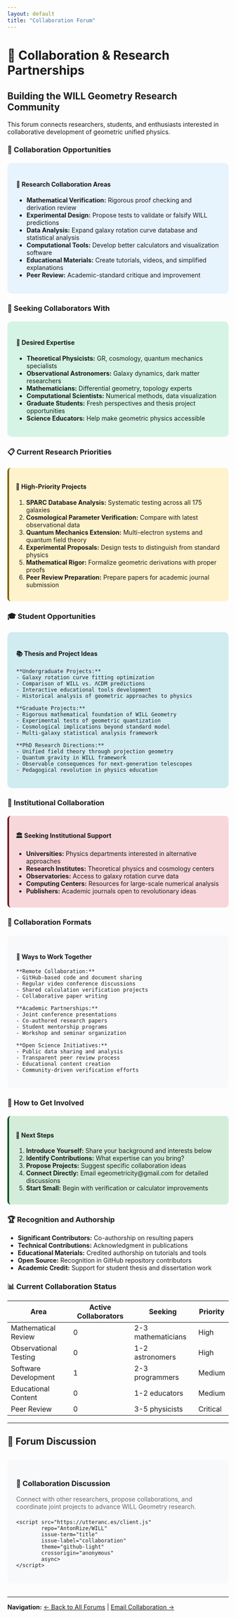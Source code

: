 ```yaml
---
layout: default
title: "Collaboration Forum"
---
```


# 🤝 Collaboration & Research Partnerships

## Building the WILL Geometry Research Community

This forum connects researchers, students, and enthusiasts interested in collaborative development of geometric unified physics.

### 🌟 Collaboration Opportunities

<div style="background: #e8f4fd; padding: 20px; border-radius: 10px; margin: 20px 0;">
    <h4>🔬 Research Collaboration Areas</h4>
    <ul>
        <li><strong>Mathematical Verification:</strong> Rigorous proof checking and derivation review</li>
        <li><strong>Experimental Design:</strong> Propose tests to validate or falsify WILL predictions</li>
        <li><strong>Data Analysis:</strong> Expand galaxy rotation curve database and statistical analysis</li>
        <li><strong>Computational Tools:</strong> Develop better calculators and visualization software</li>
        <li><strong>Educational Materials:</strong> Create tutorials, videos, and simplified explanations</li>
        <li><strong>Peer Review:</strong> Academic-standard critique and improvement</li>
    </ul>
</div>

### 👥 Seeking Collaborators With

<div style="background: #d5f4e6; padding: 20px; border-radius: 10px; margin: 20px 0;">
    <h4>🎯 Desired Expertise</h4>
    <ul>
        <li><strong>Theoretical Physicists:</strong> GR, cosmology, quantum mechanics specialists</li>
        <li><strong>Observational Astronomers:</strong> Galaxy dynamics, dark matter researchers</li>
        <li><strong>Mathematicians:</strong> Differential geometry, topology experts</li>
        <li><strong>Computational Scientists:</strong> Numerical methods, data visualization</li>
        <li><strong>Graduate Students:</strong> Fresh perspectives and thesis project opportunities</li>
        <li><strong>Science Educators:</strong> Help make geometric physics accessible</li>
    </ul>
</div>

### 📋 Current Research Priorities

<div style="background: #fff3cd; padding: 15px; border-radius: 8px; border-left: 4px solid #856404; margin: 20px 0;">
    <h4>🎯 High-Priority Projects</h4>
    <ol>
        <li><strong>SPARC Database Analysis:</strong> Systematic testing across all 175 galaxies</li>
        <li><strong>Cosmological Parameter Verification:</strong> Compare with latest observational data</li>
        <li><strong>Quantum Mechanics Extension:</strong> Multi-electron systems and quantum field theory</li>
        <li><strong>Experimental Proposals:</strong> Design tests to distinguish from standard physics</li>
        <li><strong>Mathematical Rigor:</strong> Formalize geometric derivations with proper proofs</li>
        <li><strong>Peer Review Preparation:</strong> Prepare papers for academic journal submission</li>
    </ol>
</div>

### 🎓 Student Opportunities

<div style="background: #d1ecf1; padding: 20px; border-radius: 10px; margin: 20px 0;">
    <h4>📚 Thesis and Project Ideas</h4>
    
    **Undergraduate Projects:**
    - Galaxy rotation curve fitting optimization
    - Comparison of WILL vs. ΛCDM predictions
    - Interactive educational tools development
    - Historical analysis of geometric approaches to physics
    
    **Graduate Projects:**
    - Rigorous mathematical foundation of WILL Geometry
    - Experimental tests of geometric quantization
    - Cosmological implications beyond standard model
    - Multi-galaxy statistical analysis framework
    
    **PhD Research Directions:**
    - Unified field theory through projection geometry
    - Quantum gravity in WILL framework
    - Observable consequences for next-generation telescopes
    - Pedagogical revolution in physics education
</div>

### 🏢 Institutional Collaboration

<div style="background: #f8d7da; padding: 15px; border-radius: 8px; border-left: 4px solid #721c24; margin: 20px 0;">
    <h4>🏛️ Seeking Institutional Support</h4>
    <ul>
        <li><strong>Universities:</strong> Physics departments interested in alternative approaches</li>
        <li><strong>Research Institutes:</strong> Theoretical physics and cosmology centers</li>
        <li><strong>Observatories:</strong> Access to galaxy rotation curve data</li>
        <li><strong>Computing Centers:</strong> Resources for large-scale numerical analysis</li>
        <li><strong>Publishers:</strong> Academic journals open to revolutionary ideas</li>
    </ul>
</div>

### 📝 Collaboration Formats

<div style="background: #f8f9fa; padding: 20px; border-radius: 10px; margin: 20px 0;">
    <h4>🤝 Ways to Work Together</h4>
    
    **Remote Collaboration:**
    - GitHub-based code and document sharing
    - Regular video conference discussions
    - Shared calculation verification projects
    - Collaborative paper writing
    
    **Academic Partnerships:**
    - Joint conference presentations
    - Co-authored research papers
    - Student mentorship programs
    - Workshop and seminar organization
    
    **Open Science Initiatives:**
    - Public data sharing and analysis
    - Transparent peer review process
    - Educational content creation
    - Community-driven verification efforts
</div>

### 📧 How to Get Involved

<div style="background: #d4edda; padding: 15px; border-radius: 8px; border-left: 4px solid #155724; margin: 20px 0;">
    <h4>🚀 Next Steps</h4>
    <ol>
        <li><strong>Introduce Yourself:</strong> Share your background and interests below</li>
        <li><strong>Identify Contributions:</strong> What expertise can you bring?</li>
        <li><strong>Propose Projects:</strong> Suggest specific collaboration ideas</li>
        <li><strong>Connect Directly:</strong> Email egeometricity@gmail.com for detailed discussions</li>
        <li><strong>Start Small:</strong> Begin with verification or calculator improvements</li>
    </ol>
</div>

### 🏆 Recognition and Authorship

- **Significant Contributors:** Co-authorship on resulting papers
- **Technical Contributions:** Acknowledgment in publications
- **Educational Materials:** Credited authorship on tutorials and tools
- **Open Source:** Recognition in GitHub repository contributors
- **Academic Credit:** Support for student thesis and dissertation work

### 📊 Current Collaboration Status

| Area | Active Collaborators | Seeking | Priority |
|------|---------------------|---------|----------|
| Mathematical Review | 0 | 2-3 mathematicians | High |
| Observational Testing | 0 | 1-2 astronomers | High |
| Software Development | 1 | 2-3 programmers | Medium |
| Educational Content | 0 | 1-2 educators | Medium |
| Peer Review | 0 | 3-5 physicists | Critical |

---

## 💬 Forum Discussion

<div style="background: #f8f9fa; padding: 20px; border-radius: 10px; margin: 30px 0;">
    <h3>🤝 Collaboration Discussion</h3>
    <p style="color: #666; margin-bottom: 20px;">
        Connect with other researchers, propose collaborations, and coordinate joint projects 
        to advance WILL Geometry research.
    </p>
    
    <script src="https://utteranc.es/client.js"
            repo="AntonRize/WILL"
            issue-term="title"
            issue-label="collaboration"
            theme="github-light"
            crossorigin="anonymous"
            async>
    </script>
</div>

---

**Navigation:** [← Back to All Forums](/WILL/discussions/) | [Email Collaboration →](mailto:egeometricity@gmail.com)